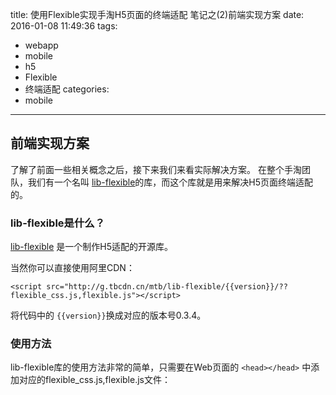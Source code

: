 title: 使用Flexible实现手淘H5页面的终端适配 笔记之(2)前端实现方案
date: 2016-01-08 11:49:36
tags:
 - webapp
 - mobile
 - h5
 - Flexible
 - 终端适配
categories:
  - mobile
---

## 前端实现方案


了解了前面一些相关概念之后，接下来我们来看实际解决方案。
在整个手淘团队，我们有一个名叫 [lib-flexible](https://github.com/amfe/lib-flexible)的库，而这个库就是用来解决H5页面终端适配的。

### lib-flexible是什么？

[lib-flexible](https://github.com/amfe/lib-flexible) 是一个制作H5适配的开源库。


当然你可以直接使用阿里CDN：

```
<script src="http://g.tbcdn.cn/mtb/lib-flexible/{{version}}/??flexible_css.js,flexible.js"></script>
```

将代码中的 `{{version}}`换成对应的版本号0.3.4。


### 使用方法

lib-flexible库的使用方法非常的简单，只需要在Web页面的 `<head></head>` 中添加对应的flexible_css.js,flexible.js文件：